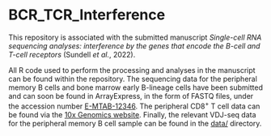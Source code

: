 # BCR_TCR_Interference
This repository is associated with the submitted manuscript *Single-cell RNA sequencing analyses: interference by the genes that encode the B-cell and T-cell receptors* (Sundell *et al.*, 2022). 

All R code used to perform the processing and analyses in the manuscript can be found within the repository. The sequencing data for the peripheral memory B cells and bone marrow early B-lineage cells have been submitted and can soon be found in ArrayExpress, in the form of FASTQ files, under the accession number [E-MTAB-12346](). The peripheral CD8<sup>+</sup> T cell data can be found via the [10x Genomics website](https://www.10xgenomics.com/resources/datasets/cd-8-plus-t-cells-of-healthy-donor-1-1-standard-3-0-2). Finally, the relevant VDJ-seq data for the peripheral memory B cell sample can be found in the [data/](data/) directory. 

